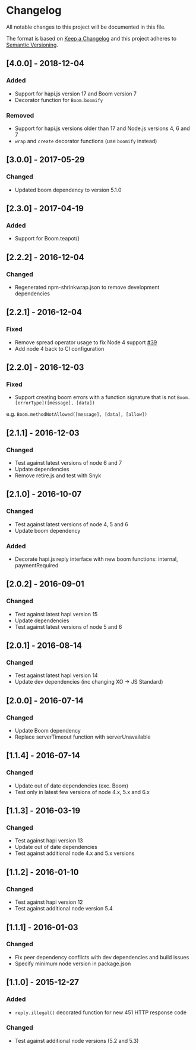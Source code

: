 # Changelog
All notable changes to this project will be documented in this file.

The format is based on [Keep a Changelog](http://keepachangelog.com/en/1.0.0/)
and this project adheres to [Semantic Versioning](http://semver.org/spec/v2.0.0.html).

## [4.0.0] - 2018-12-04
### Added
- Support for hapi.js version 17 and Boom version 7
- Decorator function for `Boom.boomify`

### Removed
- Support for hapi.js versions older than 17 and Node.js versions 4, 6 and 7
- `wrap` and `create` decorator functions (use `boomify` instead)

## [3.0.0] - 2017-05-29
### Changed
- Updated boom dependency to version 5.1.0

## [2.3.0] - 2017-04-19
### Added
- Support for Boom.teapot()

## [2.2.2] - 2016-12-04
### Changed
- Regenerated npm-shrinkwrap.json to remove development dependencies

## [2.2.1] - 2016-12-04
### Fixed
- Remove spread operator usage to fix Node 4 support [#39](https://github.com/brainsiq/hapi-boom-decorators/issues/39)
- Add node 4 back to CI configuration

## [2.2.0] - 2016-12-03
### Fixed
- Support creating boom errors with a function signature that is not `Boom.[errorType]([message], [data])`

e.g. `Boom.methodNotAllowed([message], [data], [allow])`

## [2.1.1] - 2016-12-03
### Changed
- Test against latest versions of node 6 and 7
- Update dependencies
- Remove retire.js and test with Snyk

## [2.1.0] - 2016-10-07
### Changed
- Test against latest versions of node 4, 5 and 6
- Update boom dependency

### Added
- Decorate hapi.js reply interface with new boom functions: internal, paymentRequired

## [2.0.2] - 2016-09-01
### Changed
- Test against latest hapi version 15
- Update dependencies
- Test against latest versions of node 5 and 6

## [2.0.1] - 2016-08-14
### Changed
- Test against latest hapi version 14
- Update dev dependencies (inc changing XO -> JS Standard)

## [2.0.0] - 2016-07-14
### Changed
- Update Boom dependency
- Replace serverTimeout function with serverUnavailable

## [1.1.4] - 2016-07-14
### Changed
- Update out of date dependencies (exc. Boom)
- Test only in latest few versions of node 4.x, 5.x and 6.x

## [1.1.3] - 2016-03-19
### Changed
- Test against hapi version 13
- Update out of date dependencies
- Test against additional node 4.x and 5.x versions

## [1.1.2] - 2016-01-10
### Changed
- Test against hapi version 12
- Test against additional node version 5.4

## [1.1.1] - 2016-01-03
### Changed
- Fix peer dependency conflicts with dev dependencies and build issues
- Specify minimum node version in package.json

## [1.1.0] - 2015-12-27
### Added
- `reply.illegal()` decorated function for new 451 HTTP response code

### Changed
- Test against additional node versions (5.2 and 5.3)
